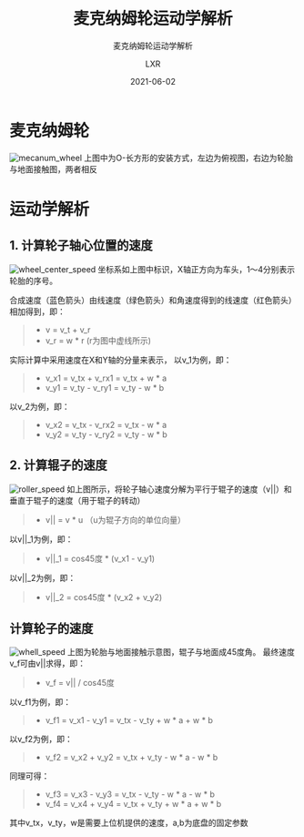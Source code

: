 ﻿---
layout:     post
title:      麦克纳姆轮运动学解析
subtitle:   麦克纳姆轮运动学解析
date:       2021-06-02
author:     LXR
header-img: img/post-bg-re-vs-ng2.jpg
catalog: true
tags:
    - 麦克纳姆轮
---

# 麦克纳姆轮
![mecanum_wheel](https://github.com/1747956LXR/1747956LXR.github.io/img/mecanum_wheel.jpg)
上图中为O-长方形的安装方式，左边为俯视图，右边为轮胎与地面接触图，两者相反

# 运动学解析

## 1. 计算轮子轴心位置的速度
![wheel_center_speed](https://github.com/1747956LXR/1747956LXR.github.io/img/wheel_center_speed.jpg)
坐标系如上图中标识，X轴正方向为车头，1～4分别表示轮胎的序号。

合成速度（蓝色箭头）由线速度（绿色箭头）和角速度得到的线速度（红色箭头）相加得到，即：
> * v = v_t + v_r
> * v_r = w * r 
(r为图中虚线所示)

实际计算中采用速度在X和Y轴的分量来表示，
以v_1为例，即：
> * v_x1 = v_tx + v_rx1 = v_tx + w * a
> * v_y1 = v_ty - v_ry1 = v_ty - w * b

以v_2为例，即：
> * v_x2 = v_tx - v_rx2 = v_tx - w * a
> * v_y2 = v_ty - v_ry2 = v_ty - w * b

## 2. 计算辊子的速度
![roller_speed](https://github.com/1747956LXR/1747956LXR.github.io/img/roller_speed.jpg)
如上图所示，将轮子轴心速度分解为平行于辊子的速度（v||）和垂直于辊子的速度（用于辊子的转动）
> * v|| = v * u （u为辊子方向的单位向量）

以v||_1为例，即：
> * v||_1 = cos45度 * (v_x1 - v_y1)

以v||_2为例，即：
> * v||_2 = cos45度 * (v_x2 + v_y2)

## 计算轮子的速度
![whell_speed](https://github.com/1747956LXR/1747956LXR.github.io/img/whell_speed.jpg)
上图为轮胎与地面接触示意图，辊子与地面成45度角。
最终速度v_f可由v||求得，即：
> * v_f = v|| / cos45度

以v_f1为例，即：
> * v_f1 = v_x1 - v_y1 = v_tx - v_ty + w * a + w * b

以v_f2为例，即：
> * v_f2 = v_x2 + v_y2 = v_tx + v_ty - w * a - w * b

同理可得：
> * v_f3 = v_x3 - v_y3 = v_tx - v_ty - w * a - w * b
> * v_f4 = v_x4 + v_y4 = v_tx + v_ty + w * a + w * b

其中v_tx，v_ty，w是需要上位机提供的速度，a,b为底盘的固定参数








